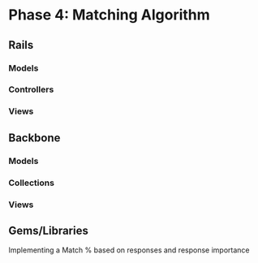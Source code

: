 # Phase 4: Matching Algorithm

## Rails
### Models
### Controllers
### Views

## Backbone
### Models
### Collections
### Views

## Gems/Libraries

Implementing a Match % based on responses and response importance
